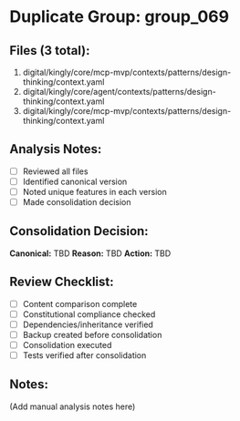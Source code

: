 # Duplicate Group: group_069

## Files (3 total):
1. digital/kingly/core/mcp-mvp/contexts/patterns/design-thinking/context.yaml
2. digital/kingly/core/agent/contexts/patterns/design-thinking/context.yaml
3. digital/kingly/core/mcp-mvp/contexts/patterns/design-thinking/context.yaml

## Analysis Notes:
- [ ] Reviewed all files
- [ ] Identified canonical version
- [ ] Noted unique features in each version
- [ ] Made consolidation decision

## Consolidation Decision:
**Canonical:** TBD
**Reason:** TBD
**Action:** TBD

## Review Checklist:
- [ ] Content comparison complete
- [ ] Constitutional compliance checked
- [ ] Dependencies/inheritance verified
- [ ] Backup created before consolidation
- [ ] Consolidation executed
- [ ] Tests verified after consolidation

## Notes:
(Add manual analysis notes here)
